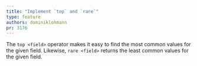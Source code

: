 ```yaml
---
title: "Implement `top` and `rare`"
type: feature
authors: dominiklohmann
pr: 3176
---
```


The `top <field>` operator makes it easy to find the most common values for the
given field. Likewise, `rare <field>` returns the least common values for the
given field.
